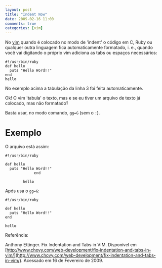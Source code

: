 ```yaml
---
layout: post
title: "Indent Now"
date: 2009-02-16 11:00
comments: true
categories: [vim]
---
```


No [vim](/vim) quando é colocado no modo de 'indent' o código em C, Ruby ou qualquer outra linguagem fica automaticamente formatado, i. e., quando você vai digitando o próprio vim adiciona as tabs ou espaços necessários:

    #!/usr/bin/ruby
    def hello
      puts "Hello Word!!"
    end
    hello

No exemplo acima a tabulação da linha 3 foi feita automaticamente.

Ok! O vim 'tabula' o texto, mas e se eu tiver um arquivo de texto já colocado, mas não formatado?

Basta usar, no modo comando, ``gg=G`` (sem o ``:``).

# Exemplo

O arquivo está assim:

    #!/usr/bin/ruby
    
    def hello
      puts "Hello Word!!"
                 end
    
            hello

Após usa o ``gg=G``:

    #!/usr/bin/ruby
    
    def hello
      puts "Hello Word!!"
    end
    
    hello

Referência:

Anthony Ettinger. Fix Indentation and Tabs in VIM. Disponível em [http://www.chovy.com/web-development/fix-indentation-and-tabs-in-vim/](http://www.chovy.com/web-development/fix-indentation-and-tabs-in-vim/). Acessado em 16 de Fevereiro de 2009.
